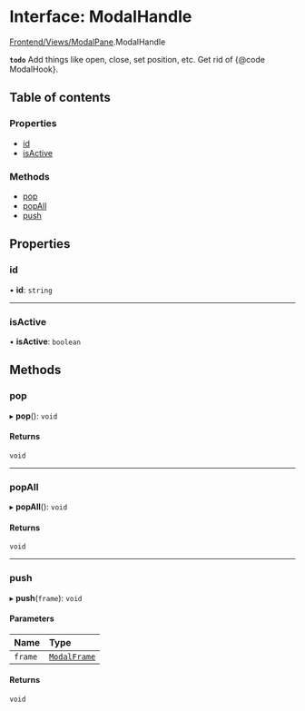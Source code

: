 # Interface: ModalHandle

[Frontend/Views/ModalPane](../modules/Frontend_Views_ModalPane.md).ModalHandle

**`todo`** Add things like open, close, set position, etc. Get rid of {@code ModalHook}.

## Table of contents

### Properties

- [id](Frontend_Views_ModalPane.ModalHandle.md#id)
- [isActive](Frontend_Views_ModalPane.ModalHandle.md#isactive)

### Methods

- [pop](Frontend_Views_ModalPane.ModalHandle.md#pop)
- [popAll](Frontend_Views_ModalPane.ModalHandle.md#popall)
- [push](Frontend_Views_ModalPane.ModalHandle.md#push)

## Properties

### id

• **id**: `string`

---

### isActive

• **isActive**: `boolean`

## Methods

### pop

▸ **pop**(): `void`

#### Returns

`void`

---

### popAll

▸ **popAll**(): `void`

#### Returns

`void`

---

### push

▸ **push**(`frame`): `void`

#### Parameters

| Name    | Type                                                   |
| :------ | :----------------------------------------------------- |
| `frame` | [`ModalFrame`](Frontend_Views_ModalPane.ModalFrame.md) |

#### Returns

`void`
